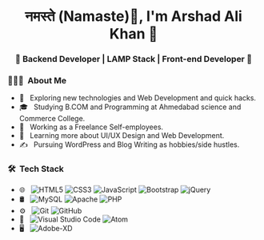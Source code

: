 <h1 align="center"><b> नमस्ते (Namaste)🙏</b>, I'm Arshad Ali Khan 👋 </h1>
<h3 align="center">🚀 Backend Developer | LAMP Stack | Front-end Developer  🚀</h3>
<div>

<h3> 👨🏻‍💻 &nbsp;About Me </h3>

- 🤔 &nbsp; Exploring new technologies and Web Development and quick hacks.
- 🎓 &nbsp; Studying B.COM and Programming at Ahmedabad science and Commerce College.
- 💼 &nbsp; Working as a Freelance Self-employees.
- 🌱 &nbsp; Learning more about UI/UX Design and Web Development.
- ✍️ &nbsp; Pursuing WordPress and Blog Writing as hobbies/side hustles.

<h3> 🛠 &nbsp;Tech Stack</h3>

- 🌐 &nbsp;
  ![HTML5](https://img.shields.io/badge/-HTML5-E34F26?style=flat-square&logo=html5&logoColor=white)
  ![CSS3](https://img.shields.io/badge/-CSS3-1572B6?style=flat-square&logo=css3)
  ![JavaScript](https://img.shields.io/badge/-JavaScript-black?style=flat-square&logo=javascript)
  ![Bootstrap](https://img.shields.io/badge/-Bootstrap-563D7C?style=flat-square&logo=bootstrap)
  ![jQuery](https://img.shields.io/badge/-jQuery-0769AD?style=flat-square&logo=jQuery&logoColor=white)
- 🛢 &nbsp;
  ![MySQL](https://img.shields.io/badge/-MySQL-333333?style=flat&logo=mysql)
  ![Apache](https://img.shields.io/badge/-Apache-333333?style=flat&logo=apache)
  ![PHP](https://img.shields.io/badge/-PHP-333333?style=flat&logo=php)
- ⚙️ &nbsp;
  ![Git](https://img.shields.io/badge/-Git-F05032?style=flat-square&logo=git&logoColor=white)
  ![GitHub](https://img.shields.io/badge/-GitHub-181717?style=flat-square&logo=github)
- 🔧 &nbsp;
  ![Visual Studio Code](https://img.shields.io/badge/-VSCode-007ACC?style=flat-square&logo=visual-studio-code&logoColor=white)
  ![Atom](https://img.shields.io/badge/-Atom-333333?style=flat&logo=atom)
- 🖥 &nbsp;
  ![Adobe-XD](https://img.shields.io/badge/-XD-333333?style=flat&logo=adobe-XD)
